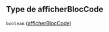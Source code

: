 ## Type de afficherBlocCode

`boolean` ([afficherBlocCode](frw-form-definitions-composant-interaction-properties-afficherbloccode.md))
